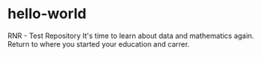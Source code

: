 # hello-world
RNR - Test Repository
It's time to learn about data and mathematics again. 
Return to where you started your education and carrer.
